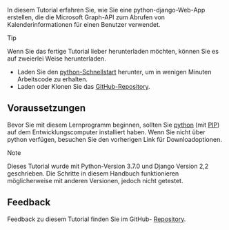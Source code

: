 <!-- markdownlint-disable MD002 MD041 -->

In diesem Tutorial erfahren Sie, wie Sie eine python-django-Web-App erstellen, die die Microsoft Graph-API zum Abrufen von Kalenderinformationen für einen Benutzer verwendet.

> [!TIP]
> Wenn Sie das fertige Tutorial lieber herunterladen möchten, können Sie es auf zweierlei Weise herunterladen.
>
> - Laden Sie den [python-Schnellstart](https://developer.microsoft.com/graph/quick-start?platform=option-Python) herunter, um in wenigen Minuten Arbeitscode zu erhalten.
> - Laden oder Klonen Sie das [GitHub-Repository](https://github.com/microsoftgraph/msgraph-training-pythondjangoapp).

## <a name="prerequisites"></a>Voraussetzungen

Bevor Sie mit diesem Lernprogramm beginnen, sollten Sie [python](https://www.python.org/) (mit [PIP](https://pypi.org/project/pip/)) auf dem Entwicklungscomputer installiert haben. Wenn Sie nicht über python verfügen, besuchen Sie den vorherigen Link für Downloadoptionen.

> [!NOTE]
> Dieses Tutorial wurde mit Python-Version 3.7.0 und Django Version 2,2 geschrieben. Die Schritte in diesem Handbuch funktionieren möglicherweise mit anderen Versionen, jedoch nicht getestet.

## <a name="feedback"></a>Feedback

Feedback zu diesem Tutorial finden Sie im GitHub- [Repository](https://github.com/microsoftgraph/msgraph-training-pythondjangoapp).